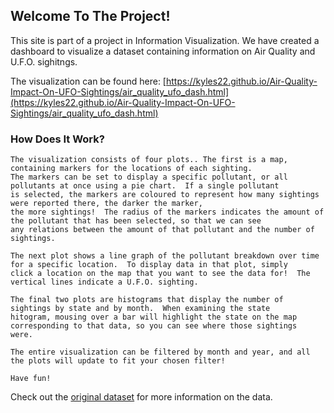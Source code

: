 ## Welcome To The Project!

  This site is part of a project in Information Visualization. We have created a dashboard to 
  visualize a dataset containing information on Air Quality and U.F.O. sighitngs.
  
  The visualization can be found here: [https://kyles22.github.io/Air-Quality-Impact-On-UFO-Sightings/air_quality_ufo_dash.html](https://kyles22.github.io/Air-Quality-Impact-On-UFO-Sightings/air_quality_ufo_dash.html)
  
  ### How Does It Work?
    The visualization consists of four plots.. The first is a map, containing markers for the locations of each sighting. 
    The markers can be set to display a specific pollutant, or all pollutants at once using a pie chart.  If a single pollutant
    is selected, the markers are coloured to represent how many sightings were reported there, the darker the marker,
    the more sightings!  The radius of the markers indicates the amount of the pollutant that has been selected, so that we can see
    any relations between the amount of that pollutant and the number of sightings.
    
    The next plot shows a line graph of the pollutant breakdown over time for a specific location.  To display data in that plot, simply
    click a location on the map that you want to see the data for!  The vertical lines indicate a U.F.O. sighting.
    
    The final two plots are histograms that display the number of sightings by state and by month.  When examining the state 
    hitogram, mousing over a bar will highlight the state on the map corresponding to that data, so you can see where those sightings
    were.  
    
    The entire visualization can be filtered by month and year, and all the plots will update to fit your chosen filter!
    
    Have fun!
    
  Check out the [original dataset](https://www.kaggle.com/infof422henni/ufo-air-quality) for more information on the data.
